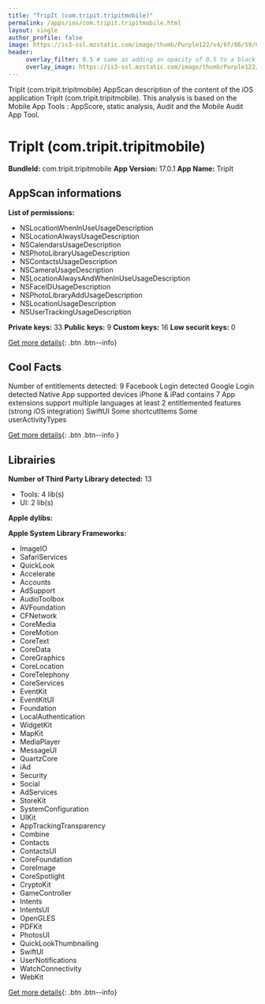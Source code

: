 ```yaml
---
title: "TripIt (com.tripit.tripitmobile)"
permalink: /apps/ios/com.tripit.tripitmobile.html
layout: single
author_profile: false
image: https://is3-ssl.mzstatic.com/image/thumb/Purple122/v4/6f/86/59/6f8659b3-30a7-22fa-1d21-414d44543ae4/AppIcon-0-1x_U007emarketing-0-7-0-85-220.png/512x512bb.jpg
header: 
     overlay_filter: 0.5 # same as adding an opacity of 0.5 to a black background
     overlay_image: https://is3-ssl.mzstatic.com/image/thumb/Purple122/v4/6f/86/59/6f8659b3-30a7-22fa-1d21-414d44543ae4/AppIcon-0-1x_U007emarketing-0-7-0-85-220.png/512x512bb.jpg
---
```

TripIt (com.tripit.tripitmobile) AppScan description of the content of the iOS application TripIt (com.tripit.tripitmobile). This analysis is based on the Mobile App Tools : AppScore, static analysis, Audit and the Mobile Audit App Tool.

# TripIt (com.tripit.tripitmobile)

**BundleId:** com.tripit.tripitmobile
**App Version:** 17.0.1
**App Name:** TripIt


## AppScan informations 

**List of permissions:** 
- NSLocationWhenInUseUsageDescription
- NSLocationAlwaysUsageDescription
- NSCalendarsUsageDescription
- NSPhotoLibraryUsageDescription
- NSContactsUsageDescription
- NSCameraUsageDescription
- NSLocationAlwaysAndWhenInUseUsageDescription
- NSFaceIDUsageDescription
- NSPhotoLibraryAddUsageDescription
- NSLocationUsageDescription
- NSUserTrackingUsageDescription
  
  
**Private keys:** 33
**Public keys:** 9
**Custom keys:** 16
**Low securit keys:** 0
  
[Get more details](/pricing.html){: .btn .btn--info}

## Cool Facts

Number of entitlements detected: 9
Facebook Login detected
Google Login detected
Native App
supported devices iPhone & iPad
contains 7 App extensions
support multiple languages
at least 2 entitlemented features (strong iOS integration)
SwiftUI
Some shortcutItems 
Some userActivityTypes
  
[Get more details](/pricing.html){: .btn .btn--info }

## Librairies 
**Number of Third Party Library detected:** 13
- Tools: 4 lib(s)
- UI: 2 lib(s)


**Apple dylibs:**


**Apple System Library Frameworks:**
- ImageIO
- SafariServices
- QuickLook
- Accelerate
- Accounts
- AdSupport
- AudioToolbox
- AVFoundation
- CFNetwork
- CoreMedia
- CoreMotion
- CoreText
- CoreData
- CoreGraphics
- CoreLocation
- CoreTelephony
- CoreServices
- EventKit
- EventKitUI
- Foundation
- LocalAuthentication
- WidgetKit
- MapKit
- MediaPlayer
- MessageUI
- QuartzCore
- iAd
- Security
- Social
- AdServices
- StoreKit
- SystemConfiguration
- UIKit
- AppTrackingTransparency
- Combine
- Contacts
- ContactsUI
- CoreFoundation
- CoreImage
- CoreSpotlight
- CryptoKit
- GameController
- Intents
- IntentsUI
- OpenGLES
- PDFKit
- PhotosUI
- QuickLookThumbnailing
- SwiftUI
- UserNotifications
- WatchConnectivity
- WebKit


  
[Get more details](/pricing.html){: .btn .btn--info}

